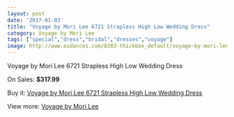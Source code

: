 ```yaml
---
layout: post
date: '2017-01-03'
title: "Voyage by Mori Lee 6721 Strapless High Low Wedding Dress"
category: Voyage by Mori Lee
tags: ["special","dress","bridal","dresses","voyage"]
image: http://www.eudances.com/8383-thickbox_default/voyage-by-mori-lee-6721-strapless-high-low-wedding-dress.jpg
---
```

Voyage by Mori Lee 6721 Strapless High Low Wedding Dress

On Sales: **$317.99**
<a href="https://www.eudances.com/en/voyage-by-mori-lee/2874-voyage-by-mori-lee-6721-strapless-high-low-wedding-dress.html"><amp-img layout="responsive" width="600" height="600" src="//www.eudances.com/8383-thickbox_default/voyage-by-mori-lee-6721-strapless-high-low-wedding-dress.jpg" alt="Voyage by Mori Lee 6721 Strapless High Low Wedding Dress 0" /></a>
<a href="https://www.eudances.com/en/voyage-by-mori-lee/2874-voyage-by-mori-lee-6721-strapless-high-low-wedding-dress.html"><amp-img layout="responsive" width="600" height="600" src="//www.eudances.com/8384-thickbox_default/voyage-by-mori-lee-6721-strapless-high-low-wedding-dress.jpg" alt="Voyage by Mori Lee 6721 Strapless High Low Wedding Dress 1" /></a>
<a href="https://www.eudances.com/en/voyage-by-mori-lee/2874-voyage-by-mori-lee-6721-strapless-high-low-wedding-dress.html"><amp-img layout="responsive" width="600" height="600" src="//www.eudances.com/8385-thickbox_default/voyage-by-mori-lee-6721-strapless-high-low-wedding-dress.jpg" alt="Voyage by Mori Lee 6721 Strapless High Low Wedding Dress 2" /></a>
<a href="https://www.eudances.com/en/voyage-by-mori-lee/2874-voyage-by-mori-lee-6721-strapless-high-low-wedding-dress.html"><amp-img layout="responsive" width="600" height="600" src="//www.eudances.com/8386-thickbox_default/voyage-by-mori-lee-6721-strapless-high-low-wedding-dress.jpg" alt="Voyage by Mori Lee 6721 Strapless High Low Wedding Dress 3" /></a>

Buy it: [Voyage by Mori Lee 6721 Strapless High Low Wedding Dress](https://www.eudances.com/en/voyage-by-mori-lee/2874-voyage-by-mori-lee-6721-strapless-high-low-wedding-dress.html "Voyage by Mori Lee 6721 Strapless High Low Wedding Dress")

View more: [Voyage by Mori Lee](https://www.eudances.com/en/47-voyage-by-mori-lee "Voyage by Mori Lee")